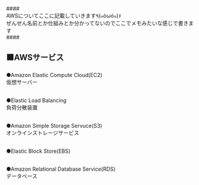 ####<br />
AWSについてここに記載していきます٩(๑òωó๑)۶<br />
ぜんぜん名前とか仕組みとか分かってないのでここでメモみたいな感じで書きます<br />
####<br />

<h2>⬛AWSサービス</h2>
●Amazon Elastic Compute Cloud(EC2)<br />
仮想サーバー<br /><br />

●Elastic Load Balancing<br />
負荷分散装置<br /><br />

●Amazon Simple Storage Servuce(S3)<br />
オンラインストレージサービス<br /><br />

●Elastic Block Store(EBS)<br /><br />

●Amazon Relational Database Service(RDS)<br />
データベース<br />
